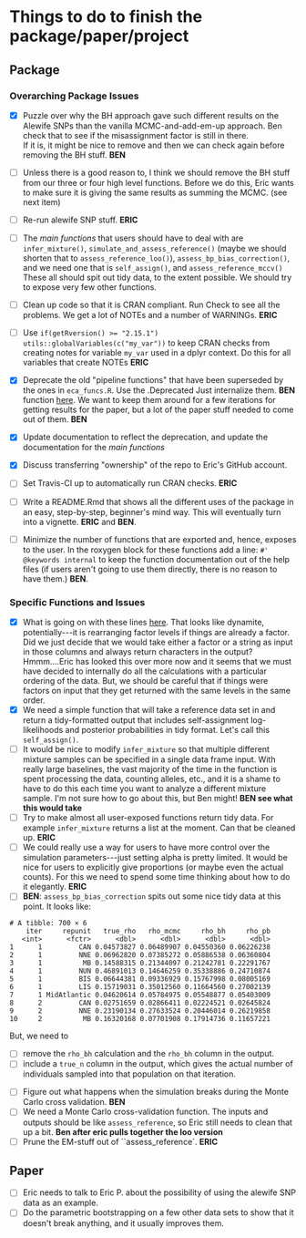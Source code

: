 # Things to do to finish the package/paper/project

## Package 

### Overarching Package Issues

- [x] Puzzle over why the BH approach gave such different results on the Alewife SNPs than the
vanilla MCMC-and-add-em-up approach.  Ben check that to see if the misassignment factor is still in there.  
If it is, it might be nice to remove and then we can check again before removing the BH stuff.  __BEN__
- [ ] Unless there is a good reason to, I think we should remove the BH stuff from our three or
four high level functions.  Before we do this, Eric wants to make sure it is giving the same results as summing the MCMC. (see next item)
- [ ] Re-run alewife SNP stuff.  __ERIC__
- [ ] The _main functions_ that users should have to deal with are `infer_mixture()`,
`simulate_and_assess_reference()` (maybe we should shorten that to `assess_reference_loo()`), `assess_bp_bias_correction()`, and we need one that is `self_assign()`, and `assess_reference_mccv()`  These all
should spit out tidy data, to the extent possible.  We should try to expose very few other 
functions.  
- [ ] Clean up code so that it is CRAN compliant. Run Check to
see all the problems.  We get a lot of NOTEs and
a number of WARNINGs.  **ERIC**
- [ ] Use `if(getRversion() >= "2.15.1") utils::globalVariables(c("my_var"))` to
keep CRAN checks from creating notes for variable `my_var` used in a dplyr context.
Do this for all variables that create NOTEs  **ERIC**
- [x] Deprecate the old "pipeline functions" that have been superseded by the ones in `eca_funcs.R`.
Use the .Deprecated Just internalize them. __BEN__
function [here](https://stat.ethz.ch/R-manual/R-devel/library/base/html/Deprecated.html).
We want to keep them around for a few iterations for getting results
for the paper, but a lot of the paper
stuff needed to come out of them. **BEN**
- [x] Update documentation to reflect the deprecation, and update the documentation
for the _main functions_ 
- [X] Discuss transferring "ownership" of the repo to Eric's GitHub account.
- [ ] Set Travis-CI up to automatically run CRAN checks.  **ERIC** 
- [ ] Write a README.Rmd that shows all the different uses of the package in an easy, step-by-step,
beginner's mind way.  This will eventually turn into a vignette.  **ERIC** and **BEN**. 
- [ ] Minimize the number of functions that are exported and, hence, exposes to the user. In
the roxygen block for these functions add a line: `#' @keywords internal` to keep the function
documentation out of the help files (if users aren't going to use them directly, there is
no reason to have them.) **BEN**.




### Specific Functions and Issues

- [x] What is going on with these lines [here](https://github.com/benmoran11/rubias/blob/64a1ba2fcaa1471fc338d37d87abe94bf0655ac6/R/data_conversion.R#L385-L387).  That looks
like dynamite, potentially---it is rearranging factor levels if things are already a factor.  Did we just decide that we
would take either a factor or a string as input in those columns and always return characters in the output?  Hmmm....Eric has
looked this over more now and it seems that we must have decided to internally do all the calculations with a particular ordering
of the data.  But, we should be careful that if things were factors on input that they get returned with the same levels in the same
order.  
- [X] We need a simple function that will take a reference data set in and return a tidy-formatted
output that includes self-assignment log-likelihoods and posterior probabilities in tidy format. Let's
call this `self_assign()`.
- [ ] It would be nice to modify `infer_mixture` so that multiple different mixture samples can
be specified in a single data frame input.  With really large baselines, the vast majority of the
time in the function is spent processing the data, counting alleles, etc., and it is a shame to have
to do this each time you want to analyze a different mixture sample.  I'm not sure how to go about this, but Ben might!  __BEN see what this would take__
- [ ] Try to make almost all user-exposed functions return tidy data.  For example `infer_mixture`
returns a list at the moment.  Can that be cleaned up.  __ERIC__
- [ ] We could really use a way for users to have more control over the simulation parameters---just
setting alpha is pretty limited.  It would be nice for users to explicitly give proportions (or maybe 
even the actual counts).  For this we need to spend some time thinking about how to do it elegantly.  __ERIC__
- [ ] __BEN__:  `assess_bp_bias_correction` spits out some nice tidy data at this point.  It looks like:
```
# A tibble: 700 × 6
    iter     repunit   true_rho   rho_mcmc     rho_bh     rho_pb
   <int>      <fctr>      <dbl>      <dbl>      <dbl>      <dbl>
1      1         CAN 0.04573827 0.06489907 0.04550360 0.06226238
2      1         NNE 0.06962820 0.07385272 0.05886538 0.06360804
3      1          MB 0.14588315 0.21344097 0.21242781 0.22291767
4      1         NUN 0.46891013 0.14646259 0.35338886 0.24710874
5      1         BIS 0.06644381 0.09336929 0.15767998 0.08005169
6      1         LIS 0.15719031 0.35012560 0.11664560 0.27002139
7      1 MidAtlantic 0.04620614 0.05784975 0.05548877 0.05403009
8      2         CAN 0.02751659 0.02866411 0.02224521 0.02645824
9      2         NNE 0.23190134 0.27633524 0.20446014 0.26219858
10     2          MB 0.16320168 0.07701908 0.17914736 0.11657221
```
But, we need to 
  + [ ] remove the `rho_bh` calculation and the `rho_bh` column in the output.
  + [ ] include a `true_n` column in the output, which gives the
    actual number of individuals sampled into that population on that iteration.

- [ ] Figure out what happens when the simulation breaks during the Monte Carlo cross validation.  __BEN__
- [ ] We need a Monte Carlo cross-validation function.  The inputs and outputs should be like `assess_reference`, so Eric still needs to clean that up a bit.  __Ben after  eric pulls together the loo version__
- [ ] Prune the EM-stuff out of ``assess_reference`.   __ERIC__

## Paper

- [ ]  Eric needs to talk to Eric P. about the possibility of using the 
alewife SNP data as an example.
- [ ] Do the parametric bootstrapping on a few other data sets to show that
it doesn't break anything, and it usually improves them.
